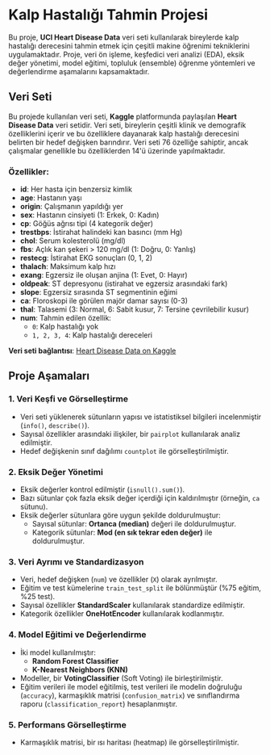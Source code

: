 # Kalp Hastalığı Tahmin Projesi

Bu proje, **UCI Heart Disease Data** veri seti kullanılarak bireylerde kalp hastalığı derecesini tahmin etmek için çeşitli makine öğrenimi tekniklerini uygulamaktadır.
Proje, veri ön işleme, keşfedici veri analizi (EDA), eksik değer yönetimi, model eğitimi, topluluk (ensemble) öğrenme yöntemleri ve değerlendirme aşamalarını kapsamaktadır.



## Veri Seti

Bu projede kullanılan veri seti, **Kaggle** platformunda paylaşılan **Heart Disease Data** veri setidir.
Veri seti, bireylerin çeşitli klinik ve demografik özelliklerini içerir ve bu özelliklere dayanarak kalp hastalığı derecesini belirten bir hedef değişken barındırır.
Veri seti 76 özelliğe sahiptir, ancak çalışmalar genellikle bu özelliklerden 14'ü üzerinde yapılmaktadır.  

### Özellikler:
- **id**: Her hasta için benzersiz kimlik
- **age**: Hastanın yaşı
- **origin**: Çalışmanın yapıldığı yer
- **sex**: Hastanın cinsiyeti (1: Erkek, 0: Kadın)
- **cp**: Göğüs ağrısı tipi (4 kategorik değer)
- **trestbps**: İstirahat halindeki kan basıncı (mm Hg)
- **chol**: Serum kolesterolü (mg/dl)
- **fbs**: Açlık kan şekeri > 120 mg/dl (1: Doğru, 0: Yanlış)
- **restecg**: İstirahat EKG sonuçları (0, 1, 2)
- **thalach**: Maksimum kalp hızı
- **exang**: Egzersiz ile oluşan anjina (1: Evet, 0: Hayır)
- **oldpeak**: ST depresyonu (istirahat ve egzersiz arasındaki fark)
- **slope**: Egzersiz sırasında ST segmentinin eğimi
- **ca**: Floroskopi ile görülen majör damar sayısı (0-3)
- **thal**: Talasemi (3: Normal, 6: Sabit kusur, 7: Tersine çevrilebilir kusur)
- **num**: Tahmin edilen özellik:
  - `0`: Kalp hastalığı yok
  - `1, 2, 3, 4`: Kalp hastalığı dereceleri

**Veri seti bağlantısı**: [Heart Disease Data on Kaggle](https://www.kaggle.com/datasets/redwankarimsony/heart-disease-data)



## Proje Aşamaları

### 1. Veri Keşfi ve Görselleştirme
- Veri seti yüklenerek sütunların yapısı ve istatistiksel bilgileri incelenmiştir (`info()`, `describe()`).
- Sayısal özellikler arasındaki ilişkiler, bir `pairplot` kullanılarak analiz edilmiştir.
- Hedef değişkenin sınıf dağılımı `countplot` ile görselleştirilmiştir.

### 2. Eksik Değer Yönetimi
- Eksik değerler kontrol edilmiştir (`isnull().sum()`).
- Bazı sütunlar çok fazla eksik değer içerdiği için kaldırılmıştır (örneğin, `ca` sütunu).
- Eksik değerler sütunlara göre uygun şekilde doldurulmuştur:
  - Sayısal sütunlar: **Ortanca (median)** değeri ile doldurulmuştur.
  - Kategorik sütunlar: **Mod (en sık tekrar eden değer)** ile doldurulmuştur.

### 3. Veri Ayrımı ve Standardizasyon
- Veri, hedef değişken (`num`) ve özellikler (`X`) olarak ayrılmıştır.
- Eğitim ve test kümelerine `train_test_split` ile bölünmüştür (%75 eğitim, %25 test).
- Sayısal özellikler **StandardScaler** kullanılarak standardize edilmiştir.
- Kategorik özellikler **OneHotEncoder** kullanılarak kodlanmıştır.

### 4. Model Eğitimi ve Değerlendirme
- İki model kullanılmıştır:
  - **Random Forest Classifier**
  - **K-Nearest Neighbors (KNN)**
- Modeller, bir **VotingClassifier** (Soft Voting) ile birleştirilmiştir.
- Eğitim verileri ile model eğitilmiş, test verileri ile modelin doğruluğu (`accuracy`), karmaşıklık matrisi (`confusion_matrix`) ve sınıflandırma raporu (`classification_report`) hesaplanmıştır.

### 5. Performans Görselleştirme
- Karmaşıklık matrisi, bir ısı haritası (heatmap) ile görselleştirilmiştir.
